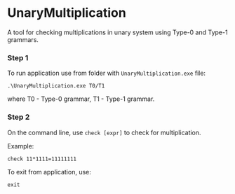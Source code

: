 # UnaryMultiplication
A tool for checking multiplications in unary system using Type-0 and Type-1 grammars. 
### Step 1
To run application use from folder with `UnaryMultiplication.exe` file:

    .\UnaryMultiplication.exe T0/T1

where T0 - Type-0 grammar, T1 - Type-1 grammar.

### Step 2
On the command line, use `check [expr]` to check for multiplication.

Example:

    check 11*1111=11111111
To exit from application, use:

    exit
